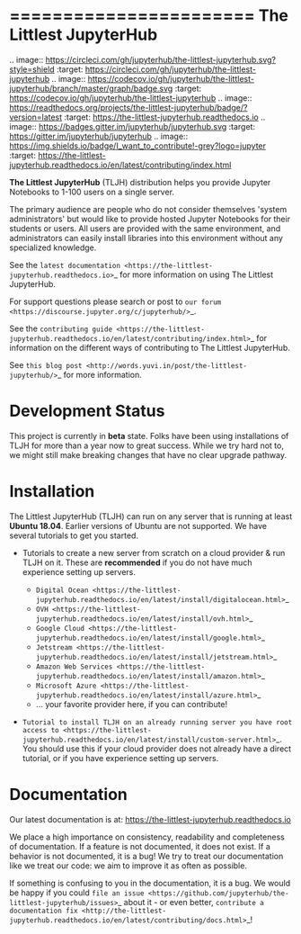 =======================
The Littlest JupyterHub
=======================

.. image:: https://circleci.com/gh/jupyterhub/the-littlest-jupyterhub.svg?style=shield
   :target: https://circleci.com/gh/jupyterhub/the-littlest-jupyterhub
.. image:: https://codecov.io/gh/jupyterhub/the-littlest-jupyterhub/branch/master/graph/badge.svg
  :target: https://codecov.io/gh/jupyterhub/the-littlest-jupyterhub
.. image:: https://readthedocs.org/projects/the-littlest-jupyterhub/badge/?version=latest
   :target: https://the-littlest-jupyterhub.readthedocs.io
.. image:: https://badges.gitter.im/jupyterhub/jupyterhub.svg
   :target: https://gitter.im/jupyterhub/jupyterhub
.. image:: https://img.shields.io/badge/I_want_to_contribute!-grey?logo=jupyter
   :target: https://the-littlest-jupyterhub.readthedocs.io/en/latest/contributing/index.html

**The Littlest JupyterHub** (TLJH) distribution helps you provide Jupyter Notebooks
to 1-100 users on a single server.

The primary audience are people who do not consider themselves 'system administrators'
but would like to provide hosted Jupyter Notebooks for their students or users.
All users are provided with the same environment, and administrators
can easily install libraries into this environment without any specialized knowledge.

See the `latest documentation <https://the-littlest-jupyterhub.readthedocs.io>`_
for more information on using The Littlest JupyterHub.

For support questions please search or post to `our forum <https://discourse.jupyter.org/c/jupyterhub/>`_.

See the `contributing guide <https://the-littlest-jupyterhub.readthedocs.io/en/latest/contributing/index.html>`_
for information on the different ways of contributing to The Littlest JupyterHub.

See `this blog post <http://words.yuvi.in/post/the-littlest-jupyterhub/>`_ for
more information.


Development Status
==================

This project is currently in **beta** state. Folks have been using installations
of TLJH for more than a year now to great success. While we try hard not to, we
might still make breaking changes that have no clear upgrade pathway.

Installation
============

The Littlest JupyterHub (TLJH) can run on any server that is running at least
**Ubuntu 18.04**. Earlier versions of Ubuntu are not supported.
We have several tutorials to get you started.

- Tutorials to create a new server from scratch on a cloud provider & run TLJH
  on it. These are **recommended** if you do not have much experience setting up
  servers.

  - `Digital Ocean <https://the-littlest-jupyterhub.readthedocs.io/en/latest/install/digitalocean.html>`_
  - `OVH <https://the-littlest-jupyterhub.readthedocs.io/en/latest/install/ovh.html>`_
  - `Google Cloud <https://the-littlest-jupyterhub.readthedocs.io/en/latest/install/google.html>`_
  - `Jetstream <https://the-littlest-jupyterhub.readthedocs.io/en/latest/install/jetstream.html>`_
  - `Amazon Web Services <https://the-littlest-jupyterhub.readthedocs.io/en/latest/install/amazon.html>`_
  - `Microsoft Azure <https://the-littlest-jupyterhub.readthedocs.io/en/latest/install/azure.html>`_
  - ... your favorite provider here, if you can contribute!

- `Tutorial to install TLJH on an already running server you have root access to
  <https://the-littlest-jupyterhub.readthedocs.io/en/latest/install/custom-server.html>`_.
  You should use this if your cloud provider does not already have a direct tutorial,
  or if you have experience setting up servers.

Documentation
=============

Our latest documentation is at: https://the-littlest-jupyterhub.readthedocs.io

We place a high importance on consistency, readability and completeness of
documentation. If a feature is not documented, it does not exist. If a behavior
is not documented, it is a bug! We try to treat our documentation like we treat
our code: we aim to improve it as often as possible.

If something is confusing to you in the documentation, it is a bug. We would be
happy if you could `file an issue
<https://github.com/jupyterhub/the-littlest-jupyterhub/issues>`_ about it - or
even better, `contribute a documentation fix
<http://the-littlest-jupyterhub.readthedocs.io/en/latest/contributing/docs.html>`_!

